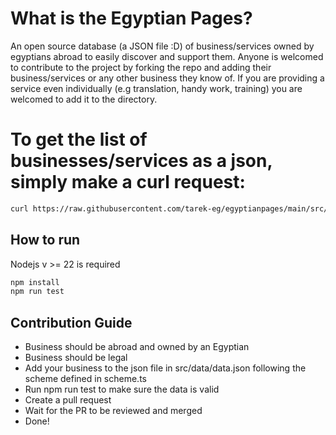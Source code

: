 # What is the Egyptian Pages?

An open source database (a JSON file :D) of business/services owned by egyptians abroad to easily discover and support them.
Anyone is welcomed to contribute to the project by forking the repo and adding their business/services or any other business they know of.
If you are providing a service even individually (e.g translation, handy work, training) you are welcomed to add it to the directory.

# To get the list of businesses/services as a json, simply make a curl request:

```bash
curl https://raw.githubusercontent.com/tarek-eg/egyptianpages/main/src/data/data.json
```

## How to run

Nodejs v >= 22 is required

```bash
npm install
npm run test
```

## Contribution Guide

- Business should be abroad and owned by an Egyptian
- Business should be legal
- Add your business to the json file in src/data/data.json following the scheme defined in scheme.ts
- Run npm run test to make sure the data is valid
- Create a pull request
- Wait for the PR to be reviewed and merged
- Done!
